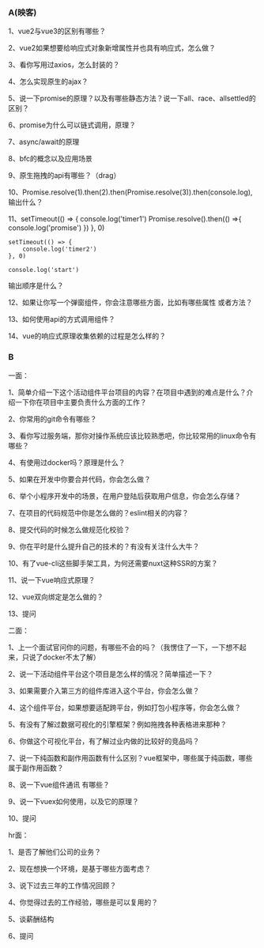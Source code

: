 
### A(映客)

1、vue2与vue3的区别有哪些？  

2、vue2如果想要给响应式对象新增属性并也具有响应式，怎么做？  

3、看你写用过axios，怎么封装的？  

4、怎么实现原生的ajax？  

5、说一下promise的原理？以及有哪些静态方法？说一下all、race、allsettled的区别？  

6、promise为什么可以链式调用，原理？  

7、async/await的原理  

8、bfc的概念以及应用场景  

9、原生拖拽的api有哪些？（drag）  

10、Promise.resolve(1).then(2).then(Promise.resolve(3)).then(console.log),输出什么？  

11、setTimeout(() => {
	console.log('timer1')
	Promise.resolve().then(() =>{
		console.log('promise')
	})
       }, 0)

	setTimeout(() => {
		console.log('timer2')
	}, 0)

	console.log('start')

输出顺序是什么？  

12、如果让你写一个弹窗组件，你会注意哪些方面，比如有哪些属性 或者方法？  

13、如何使用api的方式调用组件？  

14、vue的响应式原理收集依赖的过程是怎么样的？  



### B

一面：

1、简单介绍一下这个活动组件平台项目的内容？在项目中遇到的难点是什么？介绍一下你在项目中主要负责什么方面的工作？

2、你常用的git命令有哪些？

3、看你写过服务端，那你对操作系统应该比较熟悉吧，你比较常用的linux命令有哪些？

4、有使用过docker吗？原理是什么？

5、如果在开发中你要合并代码，你会怎么做？

6、举个小程序开发中的场景，在用户登陆后获取用户信息，你会怎么存储？

7、在项目的代码规范中你是怎么做的？eslint相关的内容？

8、提交代码的时候怎么做规范化校验？

9、你在平时是什么提升自己的技术的？有没有关注什么大牛？

10、有了vue-cli这些脚手架工具，为何还需要nuxt这种SSR的方案？

11、说一下vue响应式原理？

12、vue双向绑定是怎么做的？

13、提问

二面：

1、上一个面试官问你的问题，有哪些不会的吗？（我愣住了一下，一下想不起来，只说了docker不太了解）

2、说一下活动组件平台这个项目是怎么样的情况？简单描述一下？

3、如果需要介入第三方的组件库进入这个平台，你会怎么做？

4、这个组件平台，如果想要适配跨平台，例如打包小程序等，你会怎么做？

5、有没有了解过数据可视化的引擎框架？例如拖拽各种表格进来那种？

6、你做这个可视化平台，有了解过业内做的比较好的竞品吗？

7、说一下纯函数和副作用函数有什么区别？vue框架中，哪些属于纯函数，哪些属于副作用函数？

8、说一下vue组件通讯 有哪些？

9、说一下vuex如何使用，以及它的原理？

10、提问

hr面：

1、是否了解他们公司的业务？

2、现在想换一个环境，是基于哪些方面考虑？

3、说下过去三年的工作情况回顾？

4、你觉得过去的工作经验，哪些是可以复用的？

5、谈薪酬结构

6、提问
